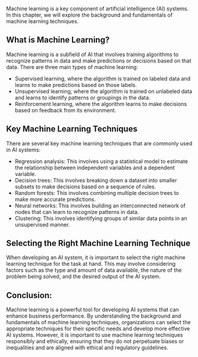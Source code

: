 
Machine learning is a key component of artificial intelligence (AI) systems. In this chapter, we will explore the background and fundamentals of machine learning techniques.

What is Machine Learning?
-------------------------

Machine learning is a subfield of AI that involves training algorithms to recognize patterns in data and make predictions or decisions based on that data. There are three main types of machine learning:

* Supervised learning, where the algorithm is trained on labeled data and learns to make predictions based on those labels.
* Unsupervised learning, where the algorithm is trained on unlabeled data and learns to identify patterns or groupings in the data.
* Reinforcement learning, where the algorithm learns to make decisions based on feedback from its environment.

Key Machine Learning Techniques
-------------------------------

There are several key machine learning techniques that are commonly used in AI systems:

* Regression analysis: This involves using a statistical model to estimate the relationship between independent variables and a dependent variable.
* Decision trees: This involves breaking down a dataset into smaller subsets to make decisions based on a sequence of rules.
* Random forests: This involves combining multiple decision trees to make more accurate predictions.
* Neural networks: This involves building an interconnected network of nodes that can learn to recognize patterns in data.
* Clustering: This involves identifying groups of similar data points in an unsupervised manner.

Selecting the Right Machine Learning Technique
----------------------------------------------

When developing an AI system, it is important to select the right machine learning technique for the task at hand. This may involve considering factors such as the type and amount of data available, the nature of the problem being solved, and the desired output of the AI system.

Conclusion:
-----------

Machine learning is a powerful tool for developing AI systems that can enhance business performance. By understanding the background and fundamentals of machine learning techniques, organizations can select the appropriate techniques for their specific needs and develop more effective AI systems. However, it is important to use machine learning techniques responsibly and ethically, ensuring that they do not perpetuate biases or inequalities and are aligned with ethical and regulatory guidelines.
